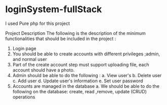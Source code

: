 # loginSystem-fullStack

I used Pure php for this project 

Project Description
The following is the description of the minimum functionalities that should be included in the project :
1. Login page
2. You should be able to create accounts with different privileges ;admin, and normal user
3. Part of the create account step must support uploading file, each account should have a photo.
4. Admin should be able to do the following :
a. View user's
b. Delete user
c. Add user
d. Update user's information
e. Set user password
5. Accounts are managed in the database
a. We should be able to do the following on the database: create, read ,remove, update (CRUD) operations
